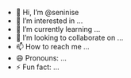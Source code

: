 - 👋 Hi, I’m @seninise
- 👀 I’m interested in ...
- 🌱 I’m currently learning ...
- 💞️ I’m looking to collaborate on ...
- 📫 How to reach me ...
- 😄 Pronouns: ...
- ⚡ Fun fact: ...

<!---
seninise/seninise is a ✨ special ✨ repository because its `README.md` (this file) appears on your GitHub profile.
You can click the Preview link to take a look at your changes.
--->
